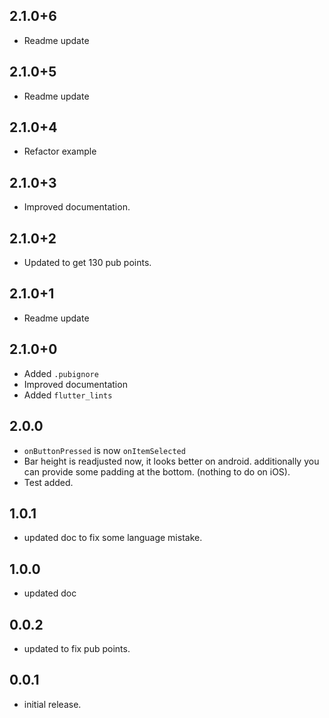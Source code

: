 ## 2.1.0+6
- Readme update
## 2.1.0+5
- Readme update
## 2.1.0+4
- Refactor example
## 2.1.0+3
- Improved documentation.
## 2.1.0+2
- Updated to get 130 pub points.
## 2.1.0+1
- Readme update
## 2.1.0+0
- Added `.pubignore`
- Improved documentation
- Added `flutter_lints`
## 2.0.0 
 - `onButtonPressed` is now `onItemSelected` 
 - Bar height is readjusted now, it looks better on android.
   additionally you can provide some padding at the bottom. 
   (nothing to do on iOS).
 - Test added.  

## 1.0.1
 - updated doc to fix some language mistake.
## 1.0.0
 - updated doc 
## 0.0.2
 - updated to fix pub points.
## 0.0.1
 - initial release.